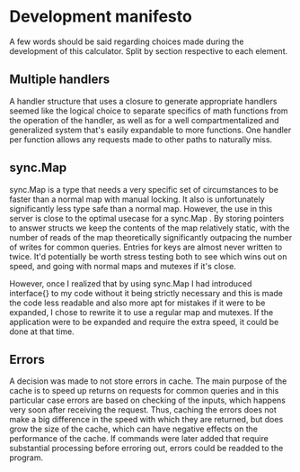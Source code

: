 # Development manifesto

A few words should be said regarding choices made during the development of this calculator. Split by section respective to each element.

## Multiple handlers

A handler structure that uses a closure to generate appropriate handlers seemed like the logical choice to separate specifics of math functions from the operation of the handler, as well as for a well compartmentalized and generalized system that's easily expandable to more functions. One handler per function allows any requests made to other paths to naturally miss.

## sync.Map

sync.Map is a type that needs a very specific set of circumstances to be faster than a normal map with manual locking. It also is unfortunately significantly less type safe than a normal map. However, the use in this server is close to the optimal usecase for a sync.Map . By storing pointers to answer structs we keep the contents of the map relatively static, with the number of reads of the map theoretically significantly outpacing the number of writes for common queries. Entries for keys are almost never written to twice. It'd potentially be worth stress testing both to see which wins out on speed, and going with normal maps and mutexes if it's close.

However, once I realized that by using sync.Map I had introduced interface{} to my code without it being strictly necessary and this is made the code less readable and also more apt for mistakes if it were to be expanded, I chose to rewrite it to use a regular map and mutexes. If the application were to be expanded and require the extra speed, it could be done at that time.

## Errors

A decision was made to not store errors in cache. The main purpose of the cache is to speed up returns on requests for common queries and in this particular case errors are based on checking of the inputs, which happens very soon after receiving the request. Thus, caching the errors does not make a big difference in the speed with which they are returned, but does grow the size of the cache, which can have negative effects on the performance of the cache. If commands were later added that require substantial processing before erroring out, errors could be readded to the program.
